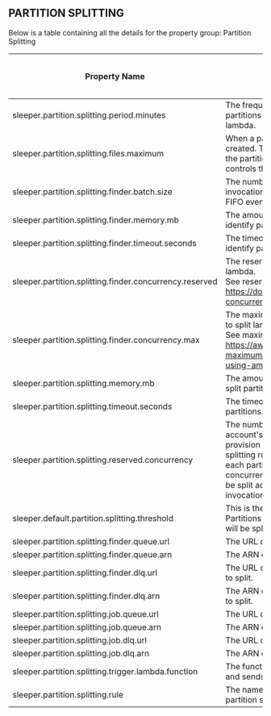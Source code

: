 ## PARTITION SPLITTING

Below is a table containing all the details for the property group: Partition Splitting

| Property Name                                           | Description                                                                                                                                                                                                                                                                                                                                                                                                                                                      | Default Value | Run CdkDeploy When Changed |
|---------------------------------------------------------|------------------------------------------------------------------------------------------------------------------------------------------------------------------------------------------------------------------------------------------------------------------------------------------------------------------------------------------------------------------------------------------------------------------------------------------------------------------|---------------|----------------------------|
| sleeper.partition.splitting.period.minutes              | The frequency in minutes with which the lambda runs to find partitions that need splitting and send jobs to the splitting lambda.                                                                                                                                                                                                                                                                                                                                | 30            | true                       |
| sleeper.partition.splitting.files.maximum               | When a partition needs splitting, a partition splitting job is created. This reads in the sketch files associated to the files in the partition in order to identify the median. This parameter controls the maximum number of files that are read in.                                                                                                                                                                                                           | 50            | false                      |
| sleeper.partition.splitting.finder.batch.size           | The number of tables to find partitions to split for in a single invocation. This will be the batch size for a lambda as an SQS FIFO event source. This can be a maximum of 10.                                                                                                                                                                                                                                                                                  | 1             | true                       |
| sleeper.partition.splitting.finder.memory.mb            | The amount of memory in MB for the lambda function used to identify partitions that need to be split.                                                                                                                                                                                                                                                                                                                                                            |               | true                       |
| sleeper.partition.splitting.finder.timeout.seconds      | The timeout in seconds for the lambda function used to identify partitions that need to be split.                                                                                                                                                                                                                                                                                                                                                                | 900           | true                       |
| sleeper.partition.splitting.finder.concurrency.reserved | The reserved concurrency for the find partitions to split lambda.<br>See reserved concurrency overview at: https://docs.aws.amazon.com/lambda/latest/dg/configuration-concurrency.html                                                                                                                                                                                                                                                                           |               | false                      |
| sleeper.partition.splitting.finder.concurrency.max      | The maximum given concurrency allowed for the find partitions to split lambda.<br>See maximum concurrency overview at: https://aws.amazon.com/blogs/compute/introducing-maximum-concurrency-of-aws-lambda-functions-when-using-amazon-sqs-as-an-event-source/                                                                                                                                                                                                    |               | false                      |
| sleeper.partition.splitting.memory.mb                   | The amount of memory in MB for the lambda function used to split partitions.                                                                                                                                                                                                                                                                                                                                                                                     |               | true                       |
| sleeper.partition.splitting.timeout.seconds             | The timeout in seconds for the lambda function used to split partitions.                                                                                                                                                                                                                                                                                                                                                                                         | 900           | true                       |
| sleeper.partition.splitting.reserved.concurrency        | The number of lambda instances to reserve from your AWS account's quota for splitting partitions. Note that this will not provision instances until they are needed. Each time partition splitting runs, a separate lambda invocation will be made for each partition that needs to be split. If the reserved concurrency is less than the number of partitions that need to be split across all Sleeper tables in the instance, these invocations may queue up. | 10            | true                       |
| sleeper.default.partition.splitting.threshold           | This is the default value of the partition splitting threshold. Partitions with more than the following number of records in will be split. This value can be overridden on a per-table basis.                                                                                                                                                                                                                                                                   | 1000000000    | false                      |
| sleeper.partition.splitting.finder.queue.url            | The URL of the queue for requests to find partitions to split.                                                                                                                                                                                                                                                                                                                                                                                                   |               | true                       |
| sleeper.partition.splitting.finder.queue.arn            | The ARN of the queue for requests to find partitions to split.                                                                                                                                                                                                                                                                                                                                                                                                   |               | true                       |
| sleeper.partition.splitting.finder.dlq.url              | The URL of the dead letter queue for requests to find partitions to split.                                                                                                                                                                                                                                                                                                                                                                                       |               | true                       |
| sleeper.partition.splitting.finder.dlq.arn              | The ARN of the dead letter queue for requests to find partitions to split.                                                                                                                                                                                                                                                                                                                                                                                       |               | true                       |
| sleeper.partition.splitting.job.queue.url               | The URL of the queue for partition splitting jobs.                                                                                                                                                                                                                                                                                                                                                                                                               |               | true                       |
| sleeper.partition.splitting.job.queue.arn               | The ARN of the queue for partition splitting jobs.                                                                                                                                                                                                                                                                                                                                                                                                               |               | true                       |
| sleeper.partition.splitting.job.dlq.url                 | The URL of the dead letter queue for partition splitting jobs.                                                                                                                                                                                                                                                                                                                                                                                                   |               | true                       |
| sleeper.partition.splitting.job.dlq.arn                 | The ARN of the dead letter queue for partition splitting jobs.                                                                                                                                                                                                                                                                                                                                                                                                   |               | true                       |
| sleeper.partition.splitting.trigger.lambda.function     | The function name of the lambda that finds partitions to split and sends jobs to the split partition lambda.                                                                                                                                                                                                                                                                                                                                                     |               | true                       |
| sleeper.partition.splitting.rule                        | The name of the CloudWatch rule that periodically triggers the partition splitting lambda.                                                                                                                                                                                                                                                                                                                                                                       |               | true                       |
